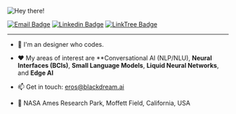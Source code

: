 ![Hey there!](https://media.tenor.com/acihnolEVYAAAAAC/goku-hi.gif)
 
[![Email Badge](https://img.shields.io/badge/-Email-c14438?style=flat-square&logo=Gmail&logoColor=white&link=mailto:eros@theotherEros.com)](mailto:eros@theotherEros.com)
[![Linkedin Badge](https://img.shields.io/badge/-LinkedIn-blue?style=flat-square&logo=Linkedin&logoColor=white&link=https://www.linkedin.com/in/erosmarcello)](https://www.linkedin.com/in/erosmarcello/)
[![LinkTree Badge](https://img.shields.io/badge/Press-12100E?style=flat-square&logo=medium&logoColor=green&link=https://linktr.ee/erosmarcello/)](https://linktr.ee/erosmarcello/)

--- 

- 🧠 I'm an designer who codes.

- ❤️ My areas of interest are **Conversational AI (NLP/NLU), **Neural Interfaces (BCIs)**, **Small Language Models**, **Liquid Neural Networks**, and  **Edge AI** 
    
- 📫 Get in touch: [eros@blackdream.ai](mailto:eros@blackdream.ai)
    
- 📍 NASA Ames Research Park, Moffett Field, California, USA 

